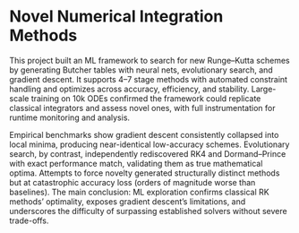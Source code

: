 # Novel Numerical Integration Methods

This project built an ML framework to search for new Runge–Kutta schemes by generating Butcher tables with neural nets, evolutionary search, and gradient descent. It supports 4–7 stage methods with automated constraint handling and optimizes across accuracy, efficiency, and stability. Large-scale training on 10k ODEs confirmed the framework could replicate classical integrators and assess novel ones, with full instrumentation for runtime monitoring and analysis.

Empirical benchmarks show gradient descent consistently collapsed into local minima, producing near-identical low-accuracy schemes. Evolutionary search, by contrast, independently rediscovered RK4 and Dormand–Prince with exact performance match, validating them as true mathematical optima. Attempts to force novelty generated structurally distinct methods but at catastrophic accuracy loss (orders of magnitude worse than baselines). The main conclusion: ML exploration confirms classical RK methods’ optimality, exposes gradient descent’s limitations, and underscores the difficulty of surpassing established solvers without severe trade-offs.
